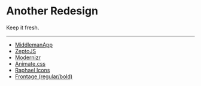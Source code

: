 # Another Redesign

Keep it fresh.

- - -

- [MiddlemanApp](http://middlemanapp.com)
- [ZeptoJS](http://zeptojs.com)
- [Modernizr](http://modernizr.com)
- [Animate.css](http://daneden.me/animate/)
- [Raphael Icons](http://raphaeljs.com/icons/)
- [Frontage (regular/bold)](http://www.myfonts.com/fonts/jurizaech/frontage/)

